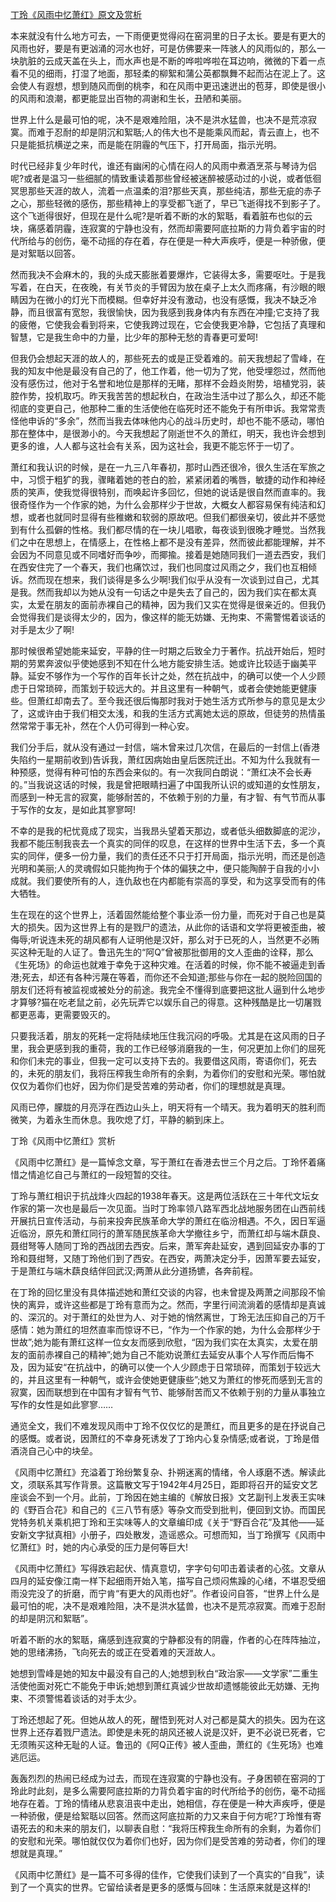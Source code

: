 [丁玲《风雨中忆萧红》原文及赏析](https://www.vrrw.net/wx/8966.html)

本来就没有什么地方可去，一下雨便更觉得闷在窑洞里的日子太长。要是有更大的风雨也好，要是有更汹涌的河水也好，可是仿佛要来一阵骇人的风雨似的，那么一块肮脏的云成天盖在头上，而水声也是不断的哗啦哗啦在耳边响，微微的下着一点看不见的细雨，打湿了地面，那轻柔的柳絮和蒲公英都飘舞不起而沾在泥上了。这会使人有遐想，想到随风而倒的桃李，和在风雨中更迅速迸出的苞芽，即使是很小的风雨和浪潮，都更能显出百物的凋谢和生长，丑陋和美丽。

世界上什么是最可怕的呢，决不是艰难险阻，决不是洪水猛兽，也决不是荒凉寂寞。而难于忍耐的却是阴沉和絮聒;人的伟大也不是能乘风而起，青云直上，也不只是能抵抗横逆之来，而是能在阴霾的气压下，打开局面，指示光明。

时代已经非复少年时代，谁还有幽闲的心情在闷人的风雨中煮酒烹茶与琴诗为侣呢?或者是温习一些细腻的情致重读着那些曾经被迷醉被感动过的小说，或者低徊冥思那些天涯的故人，流着一点温柔的泪?那些天真，那些纯洁，那些无疵的赤子之心，那些轻微的感伤，那些精神上的享受都飞逝了，早已飞逝得找不到影子了。这个飞逝得很好，但现在是什么呢?是听着不断的水的絮聒，看着脏布也似的云块，痛感着阴霾，连寂寞的宁静也没有，然而却需要阿底拉斯的力背负着宇宙的时代所给与的创伤，毫不动摇的存在着，存在便是一种大声疾呼，便是一种骄傲，便是对絮聒以回答。



然而我决不会麻木的，我的头成天膨胀着要爆炸，它装得太多，需要呕吐。于是我写着，在白天，在夜晚，有关节炎的手臂因为放在桌子上太久而疼痛，有沙眼的眼睛因为在微小的灯光下而模糊。但幸好并没有激动，也没有感慨，我决不缺乏冷静，而且很富有宽恕，我很愉快，因为我感到我身体内有东西在冲撞;它支持了我的疲倦，它使我会看到将来，它使我跨过现在，它会使我更冷静，它包括了真理和智慧，它是我生命中的力量，比少年的那种无愁的青春更可爱呵!

但我仍会想起天涯的故人的，那些死去的或是正受着难的。前天我想起了雪峰，在我的知友中他是最没有自己的了，他工作着，他一切为了党，他受埋怨过，然而他没有感伤过，他对于名誉和地位是那样的无睹，那样不会趋炎附势，培植党羽，装腔作势，投机取巧。昨天我苦苦的想起秋白，在政治生活中过了那么久，却还不能彻底的变更自己，他那种二重的生活使他在临死时还不能免于有所申诉。我常常责怪他申诉的“多余”，然而当我去体味他内心的战斗历史时，却也不能不感动，哪怕那在整体中，是很渺小的。今天我想起了刚逝世不久的萧红，明天，我也许会想到更多的谁，人人都与这社会有关系，因为这社会，我更不能忘怀于一切了。

萧红和我认识的时候，是在一九三八年春初，那时山西还很冷，很久生活在军旅之中，习惯于粗犷的我，骤睹着她的苍白的脸，紧紧闭着的嘴唇，敏捷的动作和神经质的笑声，使我觉得很特别，而唤起许多回忆，但她的说话是很自然而直率的。我很奇怪作为一个作家的她，为什么会那样少于世故，大概女人都容易保有纯洁和幻想，或者也就同时显得有些稚嫩和软弱的原故吧。但我们都很亲切，彼此并不感觉到有什么孤僻的性格。我们都尽情的在一块儿唱歌，每夜谈到很晚才睡觉。当然我们之中在思想上，在情感上，在性格上都不是没有差异，然而彼此都能理解，并不会因为不同意见或不同嗜好而争吵，而揶揄。接着是她随同我们一道去西安，我们在西安住完了一个春天，我们也痛饮过，我们也同度过风雨之夕，我们也互相倾诉。然而现在想来，我们谈得是多么少啊!我们似乎从没有一次谈到过自己，尤其是我。然而我却以为她从没有一句话之中是失去了自己的，因为我们实在都太真实，太爱在朋友的面前赤裸自己的精神，因为我们又实在觉得是很亲近的。但我仍会觉得我们是谈得太少的，因为，像这样的能无妨嫌、无拘束、不需警惕着谈话的对手是太少了啊!

那时候很希望她能来延安，平静的住一时期之后致全力于著作。抗战开始后，短时期的劳累奔波似乎使她感到不知在什么地方能安排生活。她或许比较适于幽美平静。延安不够作为一个写作的百年长计之处，然在抗战中，的确可以使一个人少顾虑于日常琐碎，而策划于较远大的。并且这里有一种朝气，或者会使她能更健康些。但萧红却南去了。至今我还很后悔那时我对于她生活方式所参与的意见是太少了，这或许由于我们相交太浅，和我的生活方式离她太远的原故，但徒劳的热情虽然常常于事无补，然在个人仍可得到一种心安。

我们分手后，就从没有通过一封信，端木曾来过几次信，在最后的一封信上(香港失陷约一星期前收到)告诉我，萧红因病始由皇后医院迁出。不知为什么我就有一种预感，觉得有种可怕的东西会来似的。有一次我同白朗说：“萧红决不会长寿的。”当我说这话的时候，我是曾把眼睛扫遍了中国我所认识的或知道的女性朋友，而感到一种无言的寂寞，能够耐苦的，不依赖于别的力量，有才智、有气节而从事于写作的女友，是如此其寥寥呵!

不幸的是我的杞忧竟成了现实，当我昂头望着天那边，或者低头细数脚底的泥沙，我都不能压制我丧去一个真实的同伴的叹息，在这样的世界中生活下去，多一个真实的同伴，便多一份力量，我们的责任还不只于打开局面，指示光明，而还是创造光明和美丽;人的灵魂假如只能拘拘于个体的偏狭之中，便只能陶醉于自我的小小成就。我们要使所有的人，连仇敌也在内都能有崇高的享受，和为这享受而有的伟大牺牲。

生在现在的这个世界上，活着固然能给整个事业添一份力量，而死对于自己也是莫大的损失。因为这世界上有的是戮尸的遗法，从此你的话语和文学将更被歪曲，被侮辱;听说连未死的胡风都有人证明他是汉奸，那么对于已死的人，当然更不必贿买这种无耻的人证了。鲁迅先生的“阿Q”曾被那批御用的文人歪曲的诠释，那么《生死场》的命运也就难于幸免于这种灾难。在活着的时候，你不能不被逼走到香港;死去，却还有各种污蔑在等着，而你还不会知道;那些与你在一起的脱险回国的朋友们还将有被监视或被处分的前途。我完全不懂得到底要把这批人逼到什么地步才算够?猫在吃老鼠之前，必先玩弄它以娱乐自己的得意。这种残酷是比一切屠戮都更恶毒，更需要毁灭的。

只要我活着，朋友的死耗一定将陆续地压住我沉闷的呼吸。尤其是在这风雨的日子里，我会更感到我的重荷，我的工作已经够消磨我的一生，何况更加上你们的屈死和你们未完的事业，但我一定可以支持下去的。我要借这风雨，寄语你们，死去的，未死的朋友们，我将压榨我生命所有的余剩，为着你们的安慰和光荣。哪怕就仅仅为着你们也好，因为你们是受苦难的劳动者，你们的理想就是真理。

风雨已停，朦胧的月亮浮在西边山头上，明天将有一个晴天。我为着明天的胜利而微笑，为着永生而休息。我吹熄了灯，平静的躺到床上。

丁玲《风雨中忆萧红》赏析

《风雨中忆萧红》是一篇悼念文章，写于萧红在香港去世三个月之后。丁玲怀着痛惜之情追忆自己与萧红的一段短暂的交往。

丁玲与萧红相识于抗战烽火四起的1938年春天。这是两位活跃在三十年代文坛女作家的第一次也是最后一次见面。当时丁玲率领八路军西北战地服务团在山西前线开展抗日宣传活动，与前来投奔民族革命大学的萧红在临汾相遇。不久，因日军逼近临汾，原先和萧红同行的萧军随民族革命大学撤往乡宁，而萧红却与端木蕻良、聂绀弩等人随同丁玲的西战团去西安。后来，萧军奔赴延安，遇到回延安办事的丁玲和聂绀弩，又随丁玲他们到了西安。在西安，两萧决定分手，因萧军要去延安，于是萧红与端木蕻良结伴回武汉;两萧从此分道扬镳，各奔前程。

在丁玲的回忆里没有具体描述她和萧红交谈的内容，也未曾提及两萧之间那段不愉快的离异，或许这些都是丁玲有意而为之。然而，字里行间流淌着的感情却是真诚的、深沉的。对于萧红的处世为人、对于她的悄然离世，丁玲无法压抑自己的万千感情：她为萧红的坦然直率而惊讶不已，“作为一个作家的她，为什么会那样少于世故”;她为能有萧红这样一位女友而感到欣慰，“因为我们实在太真实，太爱在朋友的面前赤裸自己的精神”;她为自己不能劝说萧红去延安从事个人写作而后悔不及，因为延安“在抗战中，的确可以使一个人少顾虑于日常琐碎，而策划于较远大的，并且这里有一种朝气，或许会使她更健康些”;她又为萧红的惨死而感到无言的寂寞，因而联想到在中国有才智有气节、能够耐苦而又不依赖于别的力量从事独立写作的女性是如此寥寥……

通览全文，我们不难发现风雨中丁玲不仅仅忆的是萧红，而且更多的是在抒说自己的感慨。或者说，因萧红的不幸身死诱发了丁玲内心复杂情感;或者说，丁玲是借酒浇自己心中的块垒。

《风雨中忆萧红》充溢着丁玲纷繁复杂、扑朔迷离的情绪，令人琢磨不透。解读此文，须联系其写作背景。这篇散文写于1942年4月25日，距即将召开的延安文艺座谈会不到一个月。此前，丁玲因在她主编的《解放日报》文艺副刊上发表王实味的《野百合花》和自己的《三八节有感》等杂文而受到批判，便回到文协。而国民党特务机关乘机把丁玲和王实味等人的文章编印成《关于“野百合花”及其他——延安新文字狱真相》小册子，四处散发，造谣惑众。可想而知，当丁玲撰写《风雨中忆萧红》时，她的内心承受的压力是何等巨大!

《风雨中忆萧红》写得跌宕起伏、情真意切，字字句句叩击着读者的心弦。文章从四月的延安像江南一样下起细雨开始入笔，描写自己烦闷焦躁的心绪，不堪忍受细雨没完没了的折磨，而宁肯“有更大的风雨也好”。作者设问自答，“世界上什么是最可怕的呢，决不是艰难险阻，决不是洪水猛兽，也决不是荒凉寂寞。而难于忍耐的却是阴沉和絮聒”。

听着不断的水的絮聒，痛感到连寂寞的宁静都没有的阴霾，作者的心在阵阵抽泣，她的思绪沸扬，飞向死去的或正在受着难的天涯故人。

她想到雪峰是她的知友中最没有自己的人;她想到秋白“政治家——文学家”二重生活使他面对死亡不能免于申诉;她想到萧红真诚少世故却遗憾能彼此无妨嫌、无拘束、不须警惕着谈话的对手太少。

丁玲还想起了死。但她从故人的死，醒悟到死对人对己都是莫大的损失。因为在这世界上还存着戮尸遗法。即使是未死的胡风还被人说是汉奸，更不必说已死者，它无须贿买这种无耻的人证。鲁迅的《阿Q正传》被人歪曲，萧红的《生死场》也难逃厄运。

轰轰烈烈的热闹已经成为过去，而现在连寂寞的宁静也没有。孑身困顿在窑洞的丁玲此时此刻，是多么需要阿底拉斯的力背负着宇宙的时代所给予的创伤，毫不动摇地存在着。丁玲的情绪从悲哀沮丧中走出，她相信，存在便是一种大声疾呼，便是一种骄傲，便是给絮聒以回答。然而这阿底拉斯的力又来自于何方呢?丁玲惟有寄语死去的和未来的朋友们，以聊表自慰：“我将压榨我生命所有的余剩，为着你们的安慰和光荣。哪怕就仅仅为着你们也好，因为你们是受苦难的劳动者，你们的理想就是真理。”

《风雨中忆萧红》是一篇不可多得的佳作，它使我们读到了一个真实的“自我”，读到了一个真实的世界。它留给读者是更多的感慨与回味：生活原来就是这样的!

